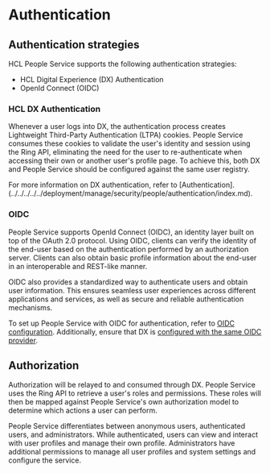# Authentication

## Authentication strategies

HCL People Service supports the following authentication strategies:

- HCL Digital Experience (DX) Authentication
- OpenId Connect (OIDC)

### HCL DX Authentication

Whenever a user logs into DX, the authentication process creates Lightweight Third-Party Authentication (LTPA) cookies. People Service consumes these cookies to validate the user's identity and session using the Ring API, eliminating the need for the user to re-authenticate when accessing their own or another user's profile page. To achieve this, both DX and People Service should be configured against the same user registry.

For more information on DX authentication, refer to [Authentication].(../../../../../deployment/manage/security/people/authentication/index.md).

### OIDC

People Service supports OpenId Connect (OIDC), an identity layer built on top of the OAuth 2.0 protocol. Using OIDC, clients can verify the identity of the end-user based on the authentication performed by an authorization server. Clients can also obtain basic profile information about the end-user in an interoperable and REST-like manner.

OIDC also provides a standardized way to authenticate users and obtain user information. This ensures seamless user experiences across different applications and services, as well as secure and reliable authentication mechanisms.

To set up People Service with OIDC for authentication, refer to [OIDC configuration](./oidc_configuration.md). Additionally, ensure that DX is [configured with the same OIDC provider](../../../../../deployment/manage/security/people/authentication/oidc/index.md).

## Authorization

Authorization will be relayed to and consumed through DX. People Service uses the Ring API to retrieve a user's roles and permissions. These roles will then be mapped against People Service's own authorization model to determine which actions a user can perform.

People Service differentiates between anonymous users, authenticated users, and administrators. While authenticated, users can view and interact with user profiles and manage their own profile. Administrators have additional permissions to manage all user profiles and system settings and configure the service.
